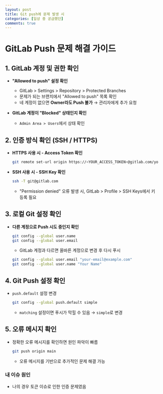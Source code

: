 ```yaml
---
layout: post
title: Git push에 문제 발생 시
categories: [일상 중 궁금했던]
comments: true
---
```


# GitLab Push 문제 해결 가이드

## 1. GitLab 계정 및 권한 확인
- **"Allowed to push" 설정 확인**  
  - GitLab > Settings > Repository > Protected Branches
  - 문제가 되는 브랜치에서 "Allowed to push" 목록 확인
  - 네 계정이 없으면 **Owner라도 Push 불가** → 관리자에게 추가 요청

- **GitLab 계정이 "Blocked" 상태인지 확인**  
  - `Admin Area > Users`에서 상태 확인
  
## 2. 인증 방식 확인 (SSH / HTTPS)
- **HTTPS 사용 시 - Access Token 확인**  
  ```sh
  git remote set-url origin https://<YOUR_ACCESS_TOKEN>@gitlab.com/your-repo.git
  ```
- **SSH 사용 시 - SSH Key 확인**  
  ```sh
  ssh -T git@gitlab.com
  ```
  - "Permission denied" 오류 발생 시, GitLab > Profile > SSH Keys에서 키 등록 필요

## 3. 로컬 Git 설정 확인
- **다른 계정으로 Push 시도 중인지 확인**  
  ```sh
  git config --global user.name
  git config --global user.email
  ```
  - GitLab 계정과 다르면 올바른 계정으로 변경 후 다시 푸시
  ```sh
  git config --global user.email "your-email@example.com"
  git config --global user.name "Your Name"
  ```

## 4. Git Push 설정 확인
- `push.default` 설정 변경
  ```sh
  git config --global push.default simple
  ```
  - `matching` 설정이면 푸시가 막힐 수 있음 → `simple`로 변경

## 5. 오류 메시지 확인
- 정확한 오류 메시지를 확인하면 원인 파악이 빠름
  ```sh
  git push origin main
  ```
  - 오류 메시지를 기반으로 추가적인 문제 해결 가능

### 내 이슈 원인
- 나의 경우 토큰 이슈로 인한 인증 문제였음


